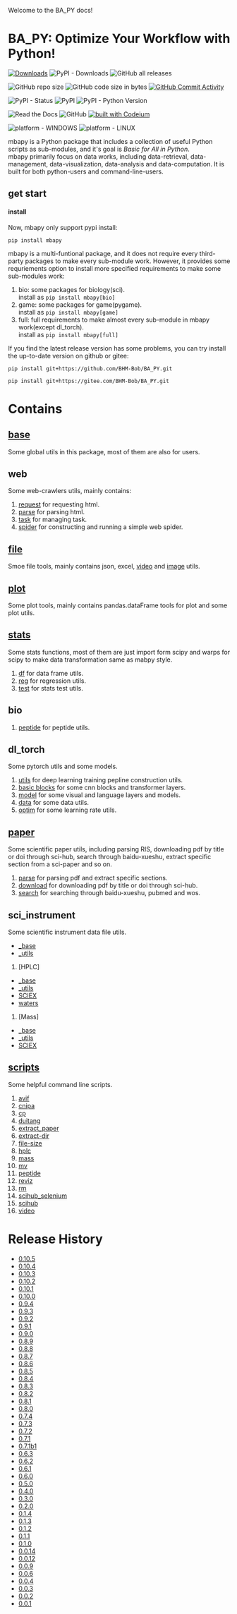 <!--
 * @Date: 2023-07-29 09:56:37
 * @LastEditors: BHM-Bob 2262029386@qq.com
 * @LastEditTime: 2025-01-12 20:53:10
 * @Description: 
-->
<!-- mkdocs serve -->

Welcome to the BA_PY docs!

# BA_PY: Optimize Your Workflow with Python!
[![Downloads](https://static.pepy.tech/badge/mbapy)](https://pepy.tech/project/mbapy) ![PyPI - Downloads](https://img.shields.io/pypi/dm/mbapy) ![GitHub all releases](https://img.shields.io/github/downloads/BHM-Bob/BA_PY/total?label=GitHub%20all%20releases%20downloads)

![GitHub repo size](https://img.shields.io/github/repo-size/BHM-Bob/BA_PY) ![GitHub code size in bytes](https://img.shields.io/github/languages/code-size/BHM-Bob/BA_PY) [![GitHub Commit Activity](https://img.shields.io/github/commit-activity/m/BHM-Bob/BA_PY)](https://github.com/BHM-Bob/BA_PY/pulse)

![PyPI - Status](https://img.shields.io/pypi/status/mbapy?label=PyPI%20Status) ![PyPI](https://img.shields.io/pypi/v/mbapy) ![PyPI - Python Version](https://img.shields.io/pypi/pyversions/mbapy)

![Read the Docs](https://img.shields.io/readthedocs/ba-py) ![GitHub](https://img.shields.io/github/license/BHM-Bob/BA_PY) [![built with Codeium](https://codeium.com/badges/main)](https://codeium.com)

![platform - WINDOWS](https://img.shields.io/badge/Windows-support-<COLOR>.svg) ![platform - LINUX](https://img.shields.io/badge/Linux-support-<COLOR>.svg)

mbapy is a Python package that includes a collection of useful Python scripts as sub-modules, and it's goal is *Basic for All in Python*.  
mbapy primarily focus on data works, including data-retrieval, data-management, data-visualization, data-analysis and data-computation. It is built for both python-users and command-line-users.

## get start

#### install 
Now, mbapy only support pypi install:  
```
pip install mbapy
```

mbapy is a multi-funtional package, and it does not require every third-party packages to make every sub-module work. However, it provides some requriements option to install more specified requirements to make some sub-modules work:  
1. bio: some packages for biology(sci).  
    install as `pip install mbapy[bio]`  
2. game: some packages for game(pygame).  
    install as `pip install mbapy[game]`  
3. full: full requirements to make almost every sub-module in mbapy work(except dl_torch).  
     install as `pip install mbapy[full]`  

If you find the latest release version has some problems, you can try install the up-to-date version on github or gitee:  
```
pip install git+https://github.com/BHM-Bob/BA_PY.git
```
```
pip install git+https://gitee.com/BHM-Bob/BA_PY.git
```

# Contains
## [base](base.md)
Some global utils in this package, most of them are also for users.  
## web
Some web-crawlers utils, mainly contains:
1. [request](web_utils/request.md) for requesting html.  
2. [parse](web_utils/parse.md) for parsing html.  
3. [task](web_utils/task.md) for managing task.  
4. [spider](web_utils/spider.md) for constructing and running a simple web spider.  
## [file](file.md)
Smoe file tools, mainly contains json, excel, [video](file_utils/video.md) and [image](file_utils/image.md) utils.  
## [plot](plot.md)
Some plot tools, mainly contains pandas.dataFrame tools for plot and some plot utils.  
## [stats](stats.md)
Some stats functions, most of them are just import form scipy and warps for scipy to make data transformation same as mabpy style.  
1. [df](stats_utils/df.md) for data frame utils.  
2. [reg](stats_utils/reg.md) for regression utils.  
3. [test](stats_utils/test.md) for stats test utils.  
## bio
1. [peptide](bio/peptide.md) for peptide utils.  
## dl_torch
Some pytorch utils and some models.  
1. [utils](dl_torch/utils.md) for deep learning training pepline construction utils.  
2. [basic blocks](dl_torch/basic_blocks.md) for some cnn blocks and transformer layers.  
3. [model](dl_torch/model.md) for some visual and language layers and models.  
4. [data](dl_torch/data.md) for some data utils.  
5. [optim](dl_torch/optim.md) for some learning rate utils.  
## [paper](paper.md)
Some scientific paper utils, including parsing RIS, downloading pdf by title or doi through sci-hub, search through baidu-xueshu, extract specific section from a sci-paper and so on.  
1. [parse](sci_utils/paper_parse.md) for parsing pdf and extract specific sections.  
2. [download](sci_utils/paper_download.md) for downloading pdf by title or doi through sci-hub.  
3. [search](sci_utils/paper_search.md) for searching through baidu-xueshu, pubmed and wos.  
## sci_instrument
Some scientific instrument data file utils.  
- [_base](sci_instrument/_base.md)  
- [_utils](sci_instrument/_utils.md)  

1. [HPLC]  
- [_base](sci_instrument/hplc/_base.md)  
- [_utils](sci_instrument/hplc/_utils.md)  
- [SCIEX](sci_instrument/hplc/sciex.md)  
- [waters](sci_instrument/hplc/waters.md)  
1. [Mass]  
- [_base](sci_instrument/mass/_base.md)  
- [_utils](sci_instrument/mass/_utils.md)  
- [SCIEX](sci_instrument/mass/sciex.md)  
## [scripts](scripts.md)
Some helpful command line scripts.  
1. [avif](scripts/avif.md)  
2. [cnipa](scripts/cnipa.md)  
3. [cp](scripts/cp.md)  
4. [duitang](scripts/duitang.md)  
5. [extract_paper](script/extract_paper.md)  
6. [extract-dir](scripts/extract_dir.md)  
7. [file-size](scripts/file_size.md)  
8. [hplc](scripts/hplc.md)  
9. [mass](scripts/mass.md)  
10. [mv](scripts/mv.md)  
11. [peptide](scripts/peptide.md)  
12. [reviz](scripts/reviz.md)  
13. [rm](scripts/rm.md)  
14. [scihub_selenium](scripts/scihub_selenium.md)  
15. [scihub](scripts.md#scihub)  
16. [video](scripts/video.md)  

# Release History
- [0.10.5](release_notes/0.10.5.md)
- [0.10.4](release_notes/0.10.4.md)
- [0.10.3](release_notes/0.10.3.md)
- [0.10.2](release_notes/0.10.2.md)
- [0.10.1](release_notes/0.10.1.md)
- [0.10.0](release_notes/0.10.0.md)
- [0.9.4](release_notes/0.9.4.md)
- [0.9.3](release_notes/0.9.3.md)
- [0.9.2](release_notes/0.9.2.md)
- [0.9.1](release_notes/0.9.1.md)
- [0.9.0](release_notes/0.9.0.md)
- [0.8.9](release_notes/0.8.9.md)
- [0.8.8](release_notes/0.8.8.md)  
- [0.8.7](release_notes/0.8.7.md)  
- [0.8.6](release_notes/0.8.6.md)  
- [0.8.5](release_notes/0.8.5.md)  
- [0.8.4](release_notes/0.8.4.md)  
- [0.8.3](release_notes/0.8.3.md)  
- [0.8.2](release_notes/0.8.2.md)  
- [0.8.1](release_notes/0.8.1.md)  
- [0.8.0](release_notes/0.8.0.md)  
- [0.7.4](release_notes/0.7.4.md)  
- [0.7.3](release_notes/0.7.3.md)  
- [0.7.2](release_notes/0.7.2.md)  
- [0.7.1](release_notes/0.7.1.md)  
- [0.7.1b1](release_notes/0.7.1b1.md)  
- [0.6.3](release_notes/0.6.3.md)  
- [0.6.2](release_notes/0.6.2.md)  
- [0.6.1](release_notes/0.6.1.md)  
- [0.6.0](release_notes/0.6.0.md)  
- [0.5.0](release_notes/0.5.0.md)  
- [0.4.0](release_notes/0.4.0.md)  
- [0.3.0](release_notes/0.3.0.md)  
- [0.2.0](release_notes/0.2.0.md)  
- [0.1.4](release_notes/0.1.4.md)  
- [0.1.3](release_notes/0.1.3.md)  
- [0.1.2](release_notes/0.1.2.md)  
- [0.1.1](release_notes/0.1.1.md)  
- [0.1.0](release_notes/0.1.0.md)  
- [0.0.14](release_notes/0.0.14.md) 
- [0.0.12](release_notes/0.0.12.md) 
- [0.0.9](release_notes/0.0.9.md) 
- [0.0.6](release_notes/0.0.6.md) 
- [0.0.4](release_notes/0.0.4.md) 
- [0.0.3](release_notes/0.0.3.md)  
- [0.0.2](release_notes/0.0.2.md)  
- [0.0.1](release_notes/0.0.1.md)  